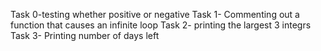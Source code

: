Task 0-testing whether positive or negative
Task 1- Commenting out a function that causes an infinite loop
Task 2- printing the largest 3 integrs
Task 3- Printing number of days left
